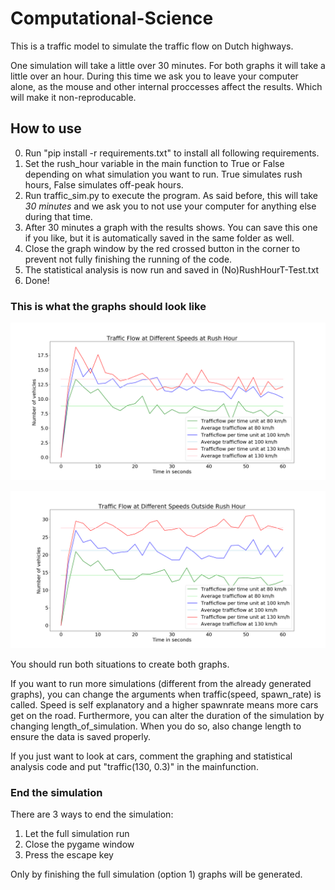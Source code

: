 # Computational-Science

This is a traffic model to simulate the traffic flow on Dutch highways.

One simulation will take a little over 30 minutes. For both graphs it will take a little over an hour. During this time we ask you to leave your computer alone, as the mouse and other internal proccesses affect the results. Which will make it non-reproducable.


## How to use
0. Run "pip install -r requirements.txt" to install all following requirements.
1. Set the rush_hour variable in the main function to True or False depending on what simulation you want to run. True simulates rush hours, False simulates off-peak hours. 
2. Run traffic_sim.py to execute the program. As said before, this will take _30 minutes_ and we ask you to not use your computer for anything else during that time. 
3. After 30 minutes a graph with the results shows. You can save this one if you like, but it is automatically saved in the same folder as well.
4. Close the graph window by the red crossed button in the corner to prevent not fully finishing the running of the code.
5. The statistical analysis is now run and saved in (No)RushHourT-Test.txt 
6. Done!

### This is what the graphs should look like
![Traffic Flow During Rush Hour](/Images/RushHour.png)

![Traffic FLow Outside Rush Hour](/Images/NoRushHour.png)

You should run both situations to create both graphs.

If you want to run more simulations (different from the already generated graphs), you can change the arguments when traffic(speed, spawn_rate) is called. Speed is self explanatory and a higher spawnrate means more cars get on the road. 
Furthermore, you can alter the duration of the simulation by changing length_of_simulation. When you do so, also change length to ensure the data is saved properly. 

If you just want to look at cars, comment the graphing and statistical analysis code and put "traffic(130, 0.3)" in the mainfunction.

### End the simulation

There are 3 ways to end the simulation:
1. Let the full simulation run
2. Close the pygame window 
3. Press the escape key

Only by finishing the full simulation (option 1) graphs will be generated.
